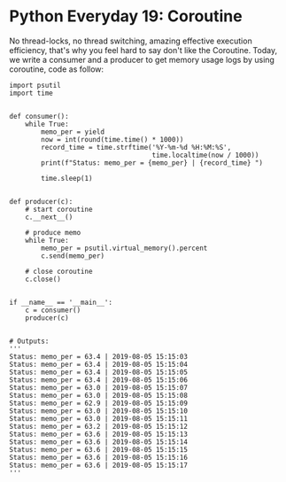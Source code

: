 # Python Everyday 19: Coroutine

No thread-locks, no thread switching, amazing effective execution efficiency, that's why you feel hard to say don't like the Coroutine. Today, we write a consumer and a producer to get memory usage logs by using coroutine, code as follow:

```
import psutil
import time


def consumer():
    while True:
        memo_per = yield
        now = int(round(time.time() * 1000))
        record_time = time.strftime('%Y-%m-%d %H:%M:%S',
                                    time.localtime(now / 1000))
        print(f"Status: memo_per = {memo_per} | {record_time} ")

        time.sleep(1)


def producer(c):
    # start coroutine
    c.__next__()

    # produce memo
    while True:
        memo_per = psutil.virtual_memory().percent
        c.send(memo_per)

    # close coroutine
    c.close()


if __name__ == '__main__':
    c = consumer()
    producer(c)
    

# Outputs:
'''
Status: memo_per = 63.4 | 2019-08-05 15:15:03 
Status: memo_per = 63.4 | 2019-08-05 15:15:04 
Status: memo_per = 63.4 | 2019-08-05 15:15:05 
Status: memo_per = 63.4 | 2019-08-05 15:15:06 
Status: memo_per = 63.0 | 2019-08-05 15:15:07 
Status: memo_per = 63.0 | 2019-08-05 15:15:08 
Status: memo_per = 62.9 | 2019-08-05 15:15:09 
Status: memo_per = 63.0 | 2019-08-05 15:15:10 
Status: memo_per = 63.0 | 2019-08-05 15:15:11 
Status: memo_per = 63.2 | 2019-08-05 15:15:12 
Status: memo_per = 63.6 | 2019-08-05 15:15:13 
Status: memo_per = 63.6 | 2019-08-05 15:15:14 
Status: memo_per = 63.6 | 2019-08-05 15:15:15 
Status: memo_per = 63.6 | 2019-08-05 15:15:16 
Status: memo_per = 63.6 | 2019-08-05 15:15:17
'''
```
